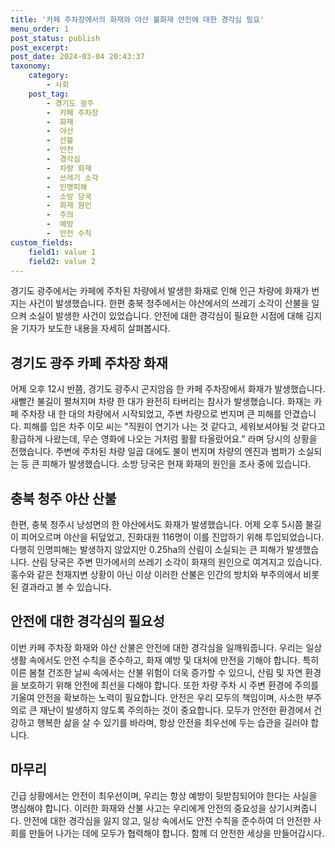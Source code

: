 ```yaml
---
title: '카페 주차장에서의 화재와 야산 불화재 안전에 대한 경각심 필요'
menu_order: 1
post_status: publish
post_excerpt: 
post_date: 2024-03-04 20:43:37
taxonomy:
    category:
        - 사회
    post_tag:
        - 경기도 광주
        -  카페 주차장
        -  화재
        -  야산
        -  산불
        -  안전
        -  경각심
        -  차량 화재
        -  쓰레기 소각
        -  인명피해
        -  소방 당국
        -  화재 원인
        -  주의
        -  예방
        -  안전 수칙
custom_fields:
    field1: value 1
    field2: value 2
---
```


경기도 광주에서는 카페에 주차된 차량에서 발생한 화재로 인해 인근 차량에 화재가 번지는 사건이 발생했습니다. 한편 충북 청주에서는 야산에서의 쓰레기 소각이 산불을 일으켜 소실이 발생한 사건이 있었습니다. 안전에 대한 경각심이 필요한 시점에 대해 김지윤 기자가 보도한 내용을 자세히 살펴봅시다.
## 경기도 광주 카페 주차장 화재
어제 오후 12시 반쯤, 경기도 광주시 곤지암읍 한 카페 주차장에서 화재가 발생했습니다. 새빨간 불길이 펼쳐지며 차량 한 대가 완전히 타버리는 참사가 발생했습니다. 화재는 카페 주차장 내 한 대의 차량에서 시작되었고, 주변 차량으로 번지며 큰 피해를 안겼습니다. 
피해를 입은 차주 이모 씨는 "직원이 연기가 나는 것 같다고, 세워보셔야될 것 같다고 황급하게 나왔는데, 무슨 영화에 나오는 거처럼 활활 타올랐어요." 라며 당시의 상황을 전했습니다. 주변에 주차된 차량 일곱 대에도 불이 번지며 차량의 엔진과 범퍼가 소실되는 등 큰 피해가 발생했습니다. 소방 당국은 현재 화재의 원인을 조사 중에 있습니다.
## 충북 청주 야산 산불
한편, 충북 청주시 낭성면의 한 야산에서도 화재가 발생했습니다. 어제 오후 5시쯤 불길이 피어오르며 야산을 뒤덮었고, 진화대원 116명이 이를 진압하기 위해 투입되었습니다. 다행히 인명피해는 발생하지 않았지만 0.25ha의 산림이 소실되는 큰 피해가 발생했습니다. 
산림 당국은 주변 민가에서의 쓰레기 소각이 화재의 원인으로 여겨지고 있습니다. 홍수와 같은 천재지변 상황이 아닌 이상 이러한 산불은 인간의 방치와 부주의에서 비롯된 결과라고 볼 수 있습니다.
## 안전에 대한 경각심의 필요성
이번 카페 주차장 화재와 야산 산불은 안전에 대한 경각심을 일깨워줍니다. 우리는 일상생활 속에서도 안전 수칙을 준수하고, 화재 예방 및 대처에 만전을 기해야 합니다. 특히 이른 봄철 건조한 날씨 속에서는 산불 위험이 더욱 증가할 수 있으니, 산림 및 자연 환경을 보호하기 위해 안전에 최선을 다해야 합니다. 또한 차량 주차 시 주변 환경에 주의를 기울여 안전을 확보하는 노력이 필요합니다.
안전은 우리 모두의 책임이며, 사소한 부주의로 큰 재난이 발생하지 않도록 주의하는 것이 중요합니다. 모두가 안전한 환경에서 건강하고 행복한 삶을 살 수 있기를 바라며, 항상 안전을 최우선에 두는 습관을 길러야 합니다.
## 마무리
긴급 상황에서는 안전이 최우선이며, 우리는 항상 예방이 뒷받침되어야 한다는 사실을 명심해야 합니다. 이러한 화재와 산불 사고는 우리에게 안전의 중요성을 상기시켜줍니다. 안전에 대한 경각심을 잃지 않고, 일상 속에서도 안전 수칙을 준수하여 더 안전한 사회를 만들어 나가는 데에 모두가 협력해야 합니다. 함께 더 안전한 세상을 만들어갑시다.
